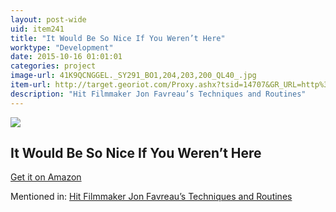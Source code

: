 ```yaml
---
layout: post-wide
uid: item241
title: "It Would Be So Nice If You Weren’t Here"
worktype: "Development"
date: 2015-10-16 01:01:01
categories: project
image-url: 41K9QCNGGEL._SY291_BO1,204,203,200_QL40_.jpg
item-url: http://target.georiot.com/Proxy.ashx?tsid=14707&GR_URL=http%3A%2F%2Fwww.amazon.com%2FWould-Nice-You-Werent-Here%2Fdp%2F0679731342%2F
description: "Hit Filmmaker Jon Favreau’s Techniques and Routines"
---
```

<a href="http://target.georiot.com/Proxy.ashx?tsid=14707&GR_URL=http%3A%2F%2Fwww.amazon.com%2FWould-Nice-You-Werent-Here%2Fdp%2F0679731342%2F" target="blank"><img src="../../../../img/thumbs/41K9QCNGGEL._SY291_BO1,204,203,200_QL40_.jpg" class="prod-img"></a>
<h2>It Would Be So Nice If You Weren’t Here</h2>
<p><a href="http://target.georiot.com/Proxy.ashx?tsid=14707&GR_URL=http%3A%2F%2Fwww.amazon.com%2FWould-Nice-You-Werent-Here%2Fdp%2F0679731342%2F" target="blank">Get it on Amazon</a><p>
<p>Mentioned in: <a href="http://fourhourworkweek.com/2015/04/14/jon-favreau/" target="blank">Hit Filmmaker Jon Favreau’s Techniques and Routines</a></p>
